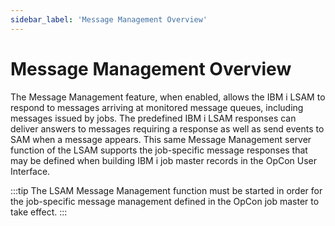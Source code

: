 ```yaml
---
sidebar_label: 'Message Management Overview'
---
```


# Message Management Overview

The Message Management feature, when enabled, allows the IBM i LSAM to respond to messages arriving at monitored message queues, including messages issued by jobs. The predefined IBM i LSAM responses can deliver answers to messages requiring a response as well as send events to SAM when a message appears. This same Message Management server function of the LSAM supports the job-specific message responses that may be defined when building IBM i job master records in the OpCon User Interface.

:::tip
The LSAM Message Management function must be started in order for the job-specific message management defined in the OpCon job master to take effect.
:::
